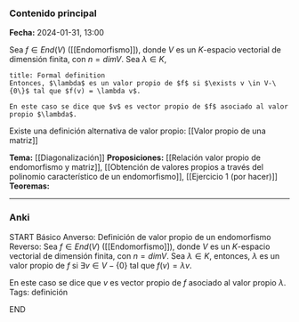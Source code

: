 ### Contenido principal

**Fecha:** 2024-01-31, 13:00

Sea $f \in End(V)$ ([[Endomorfismo]]), donde $V$ es un $K$-espacio vectorial de dimensión finita, con $n = dimV$. Sea $\lambda \in K$,
```ad-formal
title: Formal definition
Entonces, $\lambda$ es un valor propio de $f$ si $\exists v \in V-\{0\}$ tal que $f(v) = \lambda v$.

En este caso se dice que $v$ es vector propio de $f$ asociado al valor propio $\lambda$.
```

Existe una definición alternativa de valor propio: [[Valor propio de una matriz]]

**Tema:** [[Diagonalización]]
**Proposiciones:** [[Relación valor propio de endomorfismo y matriz]], [[Obtención de valores propios a través del polinomio característico de un endomorfismo]], [[Ejercicio 1 (por hacer)]]
**Teoremas:**

---
### Anki

START
Básico
Anverso: Definición de valor propio de un endomorfismo
Reverso: Sea $f \in End(V)$ ([[Endomorfismo]]), donde $V$ es un $K$-espacio vectorial de dimensión finita, con $n = dimV$. Sea $\lambda \in K$, entonces, $\lambda$ es un valor propio de $f$ si $\exists v \in V-\{0\}$ tal que $f(v) = \lambda v$.

En este caso se dice que $v$ es vector propio de $f$ asociado al valor propio $\lambda$.
Tags: definición
<!--ID: 1706723823905-->
END